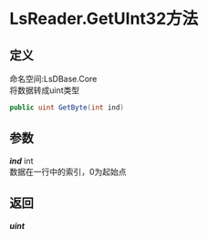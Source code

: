 # LsReader.GetUInt32方法
## 定义
命名空间:LsDBase.Core    
将数据转成uint类型   
```C#
public uint GetByte(int ind)
```
## 参数
***ind***  int    
数据在一行中的索引，0为起始点   
## 返回
***uint***